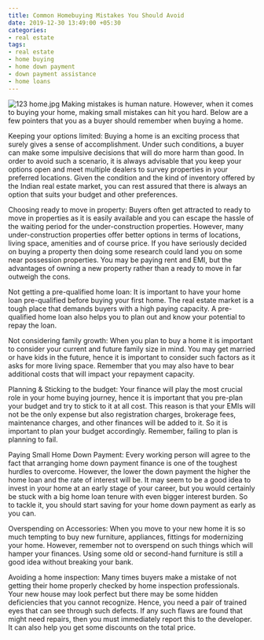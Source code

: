 ```yaml
---
title: Common Homebuying Mistakes You Should Avoid
date: 2019-12-30 13:49:00 +05:30
categories:
- real estate
tags:
- real estate
- home buying
- home down payment
- down payment assistance
- home loans
---
```


![123 home.jpg](/uploads/123%20home.jpg)
Making mistakes is human nature. However, when it comes to buying your home, making small mistakes can hit you hard. Below are a few pointers that you as a buyer should remember when buying a home.

Keeping your options limited: Buying a home is an exciting process that surely gives a sense of accomplishment. Under such conditions, a buyer can make some impulsive decisions that will do more harm than good. In order to avoid such a scenario, it is always advisable that you keep your options open and meet multiple dealers to survey properties in your preferred locations. Given the condition and the kind of inventory offered by the Indian real estate market, you can rest assured that there is always an option that suits your budget and other preferences.
 
Choosing ready to move in property: Buyers often get attracted to ready to move in properties as it is easily available and you can escape the hassle of the waiting period for the under-construction properties. However, many under-construction properties offer better options in terms of locations, living space, amenities and of course price. If you have seriously decided on buying a property then doing some research could land you on some near possession properties. You may be paying rent and EMI, but the advantages of owning a new property rather than a ready to move in far outweigh the cons.
 
Not getting a pre-qualified home loan: It is important to have your home loan pre-qualified before buying your first home. The real estate market is a tough place that demands buyers with a high paying capacity. A pre-qualified home loan also helps you to plan out and know your potential to repay the loan.
 
Not considering family growth: When you plan to buy a home it is important to consider your current and future family size in mind. You may get married or have kids in the future, hence it is important to consider such factors as it asks for more living space. Remember that you may also have to bear additional costs that will impact your repayment capacity.
 
Planning & Sticking to the budget: Your finance will play the most crucial role in your home buying journey, hence it is important that you pre-plan your budget and try to stick to it at all cost. This reason is that your EMIs will not be the only expense but also registration charges, brokerage fees, maintenance charges, and other finances will be added to it. So it is important to plan your budget accordingly. Remember, failing to plan is planning to fail.

Paying Small Home Down Payment: Every working person will agree to the fact that arranging home down payment finance is one of the toughest hurdles to overcome. However, the lower the down payment the higher the home loan and the rate of interest will be. It may seem to be a good idea to invest in your home at an early stage of your career, but you would certainly be stuck with a big home loan tenure with even bigger interest burden. So to tackle it, you should start saving for your home down payment as early as you can.
 
Overspending on Accessories: When you move to your new home it is so much tempting to buy new furniture, appliances, fittings for modernizing your home. However, remember not to overspend on such things which will hamper your finances. Using some old or second-hand furniture is still a good idea without breaking your bank.
 
Avoiding a home inspection: Many times buyers make a mistake of not getting their home properly checked by home inspection professionals. Your new house may look perfect but there may be some hidden deficiencies that you cannot recognize. Hence, you need a pair of trained eyes that can see through such defects. If any such flaws are found that might need repairs, then you must immediately report this to the developer. It can also help you get some discounts on the total price.


